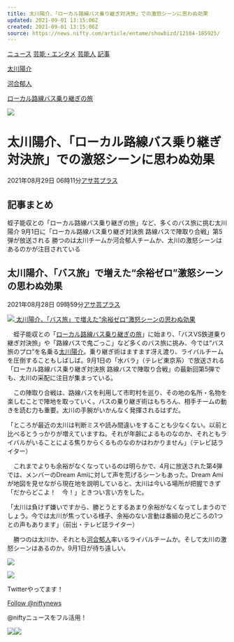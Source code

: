 ```yaml
---
title: 太川陽介、「ローカル路線バス乗り継ぎ対決旅」での激怒シーンに思わぬ効果
updated: 2021-09-01 13:15:06Z
created: 2021-09-01 13:15:06Z
source: https://news.nifty.com/article/entame/showbizd/12104-185925/
---
```


[ニュース](https://news.nifty.com/)
[芸能・エンタメ](https://news.nifty.com/entame/)
[芸能人](https://news.nifty.com/entame/showbizd/)
[記事](https://news.nifty.com/article/entame/showbizd/12104-185925/)

[太川陽介](https://news.nifty.com/topics/keyword/%E5%A4%AA%E5%B7%9D%E9%99%BD%E4%BB%8B/160530011861/)

[河合郁人](https://news.nifty.com/topics/keyword/%E6%B2%B3%E5%90%88%E9%83%81%E4%BA%BA/160530005985/)

[ローカル路線バス乗り継ぎの旅](https://news.nifty.com/topics/keyword/%E3%83%AD%E3%83%BC%E3%82%AB%E3%83%AB%E8%B7%AF%E7%B7%9A%E3%83%90%E3%82%B9%E4%B9%97%E3%82%8A%E7%B6%99%E3%81%8E%E3%81%AE%E6%97%85/160629113053/)

[![](https://news.nifty.com/cms_image/news/entame/12104-185925/thumb-12104-185925-entame_l.jpg)](https://news.nifty.com/article/entame/showbizd/12104-185925/)

# 太川陽介、「ローカル路線バス乗り継ぎ対決旅」での激怒シーンに思わぬ効果

2021年08月29日 06時11分[アサ芸プラス](https://news.nifty.com/vender/%83%41%83%54%8C%7C%83%76%83%89%83%58/agp/)

## 記事まとめ

蛭子能収との「ローカル路線バス乗り継ぎの旅」など、多くのバス旅に挑む太川陽介
9月1日に「ローカル路線バス乗り継ぎ対決旅 路線バスで陣取り合戦」第5弾が放送される
勝つのは太川チームか河合郁人チームか、太川の激怒シーンはあるのかが注目されている

## 太川陽介、「バス旅」で増えた“余裕ゼロ”激怒シーンの思わぬ効果

2021年08月28日 09時59分[アサ芸プラス](https://news.nifty.com/vender/%83%41%83%54%8C%7C%83%76%83%89%83%58/agp/)

[ ![](https://news.nifty.com/cms_image/news/entame/12104-185925/thumb-12104-185925-entame_l.jpg)  太川陽介、「バス旅」で増えた“余裕ゼロ”激怒シーンの思わぬ効果](https://news.nifty.com/article/entame/showbizd/12104-185925/photo/)

　蛭子能収との「[ローカル路線バス乗り継ぎの旅](https://news.nifty.com/topics/keyword/%E3%83%AD%E3%83%BC%E3%82%AB%E3%83%AB%E8%B7%AF%E7%B7%9A%E3%83%90%E3%82%B9%E4%B9%97%E3%82%8A%E7%B6%99%E3%81%8E%E3%81%AE%E6%97%85/160629113053/)」に始まり、「バスVS鉄道乗り継ぎ対決旅」や「路線バスで鬼ごっこ」など多くのバス旅に挑み、今では“バス旅のプロ”を名乗る[太川陽介](https://news.nifty.com/topics/keyword/%E5%A4%AA%E5%B7%9D%E9%99%BD%E4%BB%8B/160530011861/)。乗り継ぎ術はますます冴え渡り、ライバルチームを圧倒することもしばしば。9月1日の「水バラ」（テレビ東京系）で放送される「ローカル路線バス乗り継ぎ対決旅 路線バスで陣取り合戦」の最新回第5弾でも、太川の采配に注目が集まっている。

　この陣取り合戦は、路線バスを利用して市町村を巡り、その地の名所・名物を楽しむことで陣地を取っていく。バスの乗り継ぎ術はもちろん、相手チームの動きを読む力も重要。太川の手腕がいかんなく発揮されるはずだ。

「ところが最近の太川は判断ミスや読み間違いをすることも少なくない。以前と比べるとうっかりが増えていますね。それが年齢によるものなのか、それともライバルがいることによる焦りからくるものなのかはわかりません」（テレビ誌ライター）

　これまでよりも余裕がなくなっているのは明らかで、4月に放送された第4弾では、メンバーのDream Amiに対して声を荒げるシーンもあった。Dream Amiが地図を見せながら現在地を説明していると、太川は今いる場所が把握できず「だからどこよ！　今！」ときつい言い方をした。

「太川は負けず嫌いですから、勝とうとするあまり余裕がなくなってしまうのでしょう。今では太川が焦っている様子、余裕のない言動は番組の見どころの1つとの声もあります」（前出・テレビ誌ライター）

　勝つのは太川か、それとも[河合郁人](https://news.nifty.com/topics/keyword/%E6%B2%B3%E5%90%88%E9%83%81%E4%BA%BA/160530005985/)率いるライバルチームか。そして太川の激怒シーンはあるのか。9月1日が待ち遠しい。

[![](https://news.nifty.com/cms_image/news/vender/agp/logo.gif)](http://www.asagei.com/)

[![](https://news.nifty.com/images/olympic2020/645_100.png)](https://news.nifty.com/keyword/olympic2020.htm?utm_source=niftynews&utm_medium=article_banner&utm_campaign=olympic2020)

Twitterやってます！

[Follow @niftynews](https://twitter.com/niftynews)

@niftyニュースをフル活用！

[![](https://news.nifty.com/img/store_ios.png)](https://niftynews.page.link/newspc)[![](https://news.nifty.com/img/store_android.png)](https://play.google.com/store/apps/details?id=com.nifty.snews.android&hl=ja)